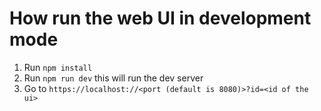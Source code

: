 # How run the web UI in development mode

1. Run `npm install`
2. Run `npm run dev` this will run the dev server 
3. Go to `https://localhost://<port (default is 8080)>?id=<id of the ui>`
   
